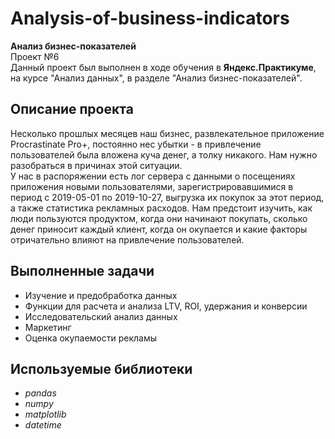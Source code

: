 # Analysis-of-business-indicators
**Анализ бизнес-показателей**\
Проект №6\
Данный проект был выполнен в ходе обучения в **Яндекс.Практикуме**, на курсе "Анализ данных", в разделе "Анализ бизнес-показателей".
## Описание проекта
Несколько прошлых месяцев наш бизнес, развлекательное приложение Procrastinate Pro+, постоянно нес убытки - в привлечение пользователей была вложена куча денег, а толку никакого. Нам нужно разобраться в причинах этой ситуации.\
У нас в распоряжении есть лог сервера с данными о посещениях приложения новыми пользователями, зарегистрировавшимися в период с 2019-05-01 по 2019-10-27, выгрузка их покупок за этот период, а также статистика рекламных расходов. Нам предстоит изучить, как люди пользуются продуктом, когда они начинают покупать, сколько денег приносит каждый клиент, когда он окупается и какие факторы отричательно влияют на привлечение пользователей.
## Выполненные задачи
- Изучение и предобработка данных
- Функции для расчета и анализа LTV, ROI, удержания и конверсии
- Исследовательский анализ данных
- Маркетинг
- Оценка окупаемости рекламы
## Используемые библиотеки
- *pandas*
- *numpy*
- *matplotlib*
- *datetime*
